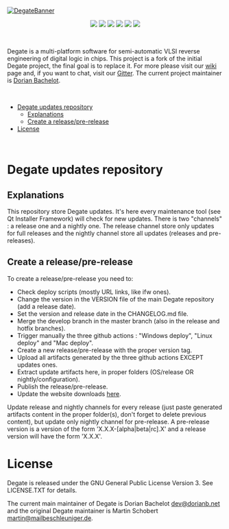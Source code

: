 [![DegateBanner](https://raw.githubusercontent.com/DegateCommunity/Degate/develop/etc/degate_banner.png)](https://github.com/DegateCommunity)

<p align="center">
    <a href="https://gitter.im/DegateCommunity/Degate" alt="Gitter">
        <img src="https://badges.gitter.im/DegateCommunity/Degate.svg" /></a>
    <a href="https://github.com/DegateCommunity/Degate/blob/master/LICENSE.TXT" alt="License">
        <img src="https://img.shields.io/github/license/DegateCommunity/Degate" /></a>
    <a href="https://github.com/DegateCommunity/Degate/issues" alt="GitHub Issues">
        <img src="https://img.shields.io/github/issues/DegateCommunity/Degate" /></a>
    <a href="https://github.com/DegateCommunity/Degate/commits/develop" alt="Last Commit">
        <img src="https://img.shields.io/github/last-commit/DegateCommunity/Degate/develop" /></a>
    <a href="https://github.com/DegateCommunity/Degate/releases" alt="Last Release">
        <img src="https://img.shields.io/github/release-date-pre/DegateCommunity/Degate" /></a>
    <a href="https://github.com/DegateCommunity/Degate/graphs/contributors" alt="Contributors">
        <img src="https://img.shields.io/github/contributors/DegateCommunity/Degate" /></a>
</p>

&nbsp;

Degate is a multi-platform software for semi-automatic VLSI reverse engineering of digital logic in chips. This project is a fork of the initial Degate project, the final goal is to replace it. For more please visit our [wiki](https://github.com/DegateCommunity/Degate/wiki) page and, if you want to chat, visit our [Gitter](https://gitter.im/DegateCommunity/Degate). The current project maintainer is [Dorian Bachelot](https://github.com/DorianBDev).

&nbsp;

- [Degate updates repository](#degate-updates-repository)
  - [Explanations](#explanations)
  - [Create a release/pre-release](#create-a-releasepre-release)
- [License](#license)

&nbsp;

# Degate updates repository

## Explanations

This repository store Degate updates. It's here every maintenance tool (see Qt Installer Framework) will check for new updates. There is two "channels" : a release one and a nightly one. The release channel store only updates for full releases and the nightly channel store all updates (releases and pre-releases).

## Create a release/pre-release

To create a release/pre-release you need to:
- Check deploy scripts (mostly URL links, like ifw ones).
- Change the version in the VERSION file of the main Degate repository (add a release date).
- Set the version and release date in the CHANGELOG.md file.
- Merge the develop branch in the master branch (also in the release and hotfix branches).
- Trigger manually the three github actions : "Windows deploy", "Linux deploy" and "Mac deploy".
- Create a new release/pre-release with the proper version tag.
- Upload all artifacts generated by the three github actions EXCEPT updates ones.
- Extract update artifacts here, in proper folders (OS/release OR nightly/configuration).
- Publish the release/pre-release.
- Update the website downloads [here](https://github.com/DegateCommunity/degatecommunity.github.io/blob/main/config.json).

Update release and nightly channels for every release (just paste generated artifacts content in the proper folder(s), don't forget to delete previous content), but update only nightly channel for pre-release. A pre-release version is a version of the form 'X.X.X-[alpha|beta|rc].X' and a release version will have the form 'X.X.X'.

# License

Degate is released under the GNU General Public License Version 3. See LICENSE.TXT for details.

The current main maintainer of Degate is Dorian Bachelot dev@dorianb.net and the original Degate maintainer is Martin Schobert martin@mailbeschleuniger.de.
